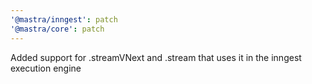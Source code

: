 ```yaml
---
'@mastra/inngest': patch
'@mastra/core': patch
---
```


Added support for .streamVNext and .stream that uses it in the inngest execution engine
